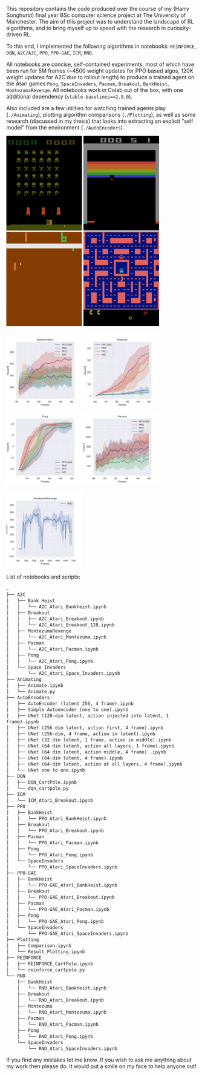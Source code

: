 This repository contains the code produced over the course of my (Harry Songhurst) final year BSc computer science project at The University of Manchester. The aim of this project was to understand the landscape of RL algorithms, and to bring myself up to speed with the research in curiosity-driven RL.

To this end, I implemented the following algorithms in notebooks: `REINFORCE`, `DQN`, `A2C/A3C`, `PPO`, `PPO-GAE`, `ICM`, `RND`.

All notebooks are concise, self-contained experiments, most of which have been run for 5M frames (\~4500 weight updates for PPO based algos, 120K weight updates for A2C due to rollout length) to produce a trained agent on the Atari games `Pong`, `SpaceInvaders`, `Pacman`, `Breakout`, `BankHeist`, `MontezumaRevenge`. All notebooks work in Colab out of the box, with one additional dependency (`stable-baselines==2.9.0`). 

Also included are a few utilities for watching trained agents play (`./Animating`), plotting algorithm comparisons (`./Plotting`), as well as some research (discussed in my thesis) that looks into extracting an explicit "self model" from the environment (`./AutoEncoders`).

<p float="left">
	<img src="./Animating/SpaceInvaders.gif" height="250" width="200">
	<img src="./Animating/Breakout.gif" height="250" width="200">
	<img src="./Animating/Pong.gif" height="250" width="200">
	<img src="./Animating/Pacman.gif" height="250" width="200">
</p>

<p float="left">
	<img src="./Plotting/SpaceInvaders.Reward.frames.plt.png" height="200" width="200">
	<img src="./Plotting/Breakout.Reward.frames.plt.png" height="200" width="200">
	<img src="./Plotting/Pong.Reward.frames.plt.png" height="200" width="200">
	<img src="./Plotting/Pacman.Reward.frames.plt.png" height="200" width="200">
</p>

<img src="./Plotting/MontezumaRevenge.Reward.frames.plt.png" height="200" width="200">


List of notebooks and scripts:

	.
	├── A2C
	│   ├── Bank Heist
	│   │   └── A2C_Atari_Bankheist.ipynb
	│   ├── Breakout
	│   │   ├── A2C_Atari_Breakout.ipynb
	│   │   └── A2C_Atari_Breakout_128.ipynb
	│   ├── MontezumaRevenge
	│   │   └── A2C_Atari_Montezuma.ipynb
	│   ├── Pacman
	│   │   └── A2C_Atari_Pacman.ipynb
	│   ├── Pong
	│   │   └── A2C_Atari_Pong.ipynb
	│   └── Space Invaders
	│       └── A2C_Atari_Space_Invaders.ipynb
	├── Animating
	│   ├── Animate.ipynb
	│   └── Animate.py
	├── AutoEncoders
	│   ├── AutoEncoder (latent 256, 4 frame).ipynb
	│   ├── Simple Autoencoder (one to one).ipynb
	│   ├── UNet (128-dim latent, action injected into latent, 1 frame).ipynb
	│   ├── UNet (256 dim latent, action first, 4 frame).ipynb
	│   ├── UNet (256-dim, 4 frame, action in latent).ipynb
	│   ├── UNet (32 dim latent, 1 frame, action in middle).ipynb
	│   ├── UNet (64 dim latent, action all layers, 1 frame).ipynb
	│   ├── UNet (64 dim latent, action middle, 4 frame) .ipynb
	│   ├── UNet (64-dim latent, 4 frame).ipynb
	│   ├── UNet (64-dim latent, action at all layers, 4 frame).ipynb
	│   └── UNet one to one.ipynb
	├── DQN
	│   ├── DQN_CartPole.ipynb
	│   └── dqn_cartpole.py
	├── ICM
	│   └── ICM_Atari_Breakout.ipynb
	├── PPO
	│   ├── BankHeist
	│   │   └── PPO_Atari_BankHeist.ipynb
	│   ├── Breakout
	│   │   └── PPO_Atari_Breakout.ipynb
	│   ├── Pacman
	│   │   └── PPO_Atari_Pacman.ipynb
	│   ├── Pong
	│   │   └── PPO_Atari_Pong.ipynb
	│   └── SpaceInvaders
	│       └── PPO_Atari_SpaceInvaders.ipynb
	├── PPO-GAE
	│   ├── BankHeist
	│   │   └── PPO-GAE_Atari_BankHeist.ipynb
	│   ├── Breakout
	│   │   └── PPO-GAE_Atari_Breakout.ipynb
	│   ├── Pacman
	│   │   └── PPO-GAE_Atari_Pacman.ipynb
	│   ├── Pong
	│   │   └── PPO-GAE_Atari_Pong.ipynb
	│   └── SpaceInvaders
	│       └── PPO-GAE_Atari_SpaceInvaders.ipynb
	├── Plotting
	│   ├── Comparison.ipynb
	│   └── Result_Plotting.ipynb
	├── REINFORCE
	│   ├── REINFORCE_CartPole.ipynb
	│   └── reinforce_cartpole.py
	└── RND
	    ├── BankHeist
	    │   └── RND_Atari_BankHeist.ipynb
	    ├── Breakout
	    │   └── RND_Atari_Breakout.ipynb
	    ├── Montezuma
	    │   └── RND_Atari_Montezuma.ipynb
	    ├── Pacman
	    │   └── RND_Atari_Pacman.ipynb
	    ├── Pong
	    │   └── RND_Atari_Pong.ipynb
	    └── SpaceInvaders
	        └── RND_Atari_SpaceInvaders.ipynb

If you find any mistakes let me know. If you wish to ask me anything about my work then please do. It would put a smile on my face to help anyone out!

